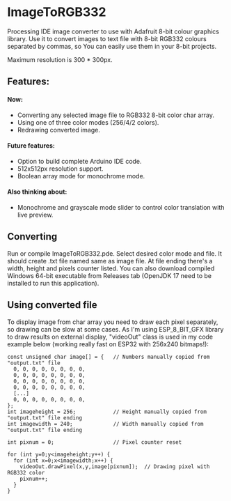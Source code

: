# ImageToRGB332
Processing IDE image converter to use with Adafruit 8-bit colour graphics library.
Use it to convert images to text file with 8-bit RGB332 colours separated by commas, so You can easily use them in your 8-bit projects.

Maximum resolution is 300 * 300px.

## Features:
#### Now:
- Converting any selected image file to RGB332 8-bit color char array.
- Using one of three color modes (256/4/2 colors).
- Redrawing converted image.
#### Future features:
- Option to build complete Arduino IDE code.
- 512x512px resolution support.
- Boolean array mode for monochrome mode.
#### Also thinking about:
- Monochrome and grayscale mode slider to control color translation with live preview.

## Converting
Run or compile ImageToRGB332.pde. Select desired color mode and file. It should create .txt file named same as image file. At file ending there's a width, height and pixels counter listed. You can also download compiled Windows 64-bit executable from Releases tab (OpenJDK 17 need to be installed to run this application).

## Using converted file
To display image from char array you need to draw each pixel separately, so drawing can be slow at some cases. As I'm using ESP_8_BIT_GFX library to draw results on external display, "videoOut" class is used in my code example below (working really fast on ESP32 with 256x240 bitmaps!):

```
const unsigned char image[] = {   // Numbers manually copied from "output.txt" file
  0, 0, 0, 0, 0, 0, 0, 0, 
  0, 0, 0, 0, 0, 0, 0, 0, 
  0, 0, 0, 0, 0, 0, 0, 0, 
  0, 0, 0, 0, 0, 0, 0, 0, 
  [...]
  0, 0, 0, 0, 0, 0, 0, 0, 
};
int imageheight = 256;            // Height manually copied from "output.txt" file ending
int imagewidth = 240;             // Width manually copied from "output.txt" file ending

int pixnum = 0;                   // Pixel counter reset

for (int y=0;y<imageheight;y++) {
  for (int x=0;x<imagewidth;x++) {
    videoOut.drawPixel(x,y,image[pixnum]);  // Drawing pixel with RGB332 color
    pixnum++;
  }
}
```

